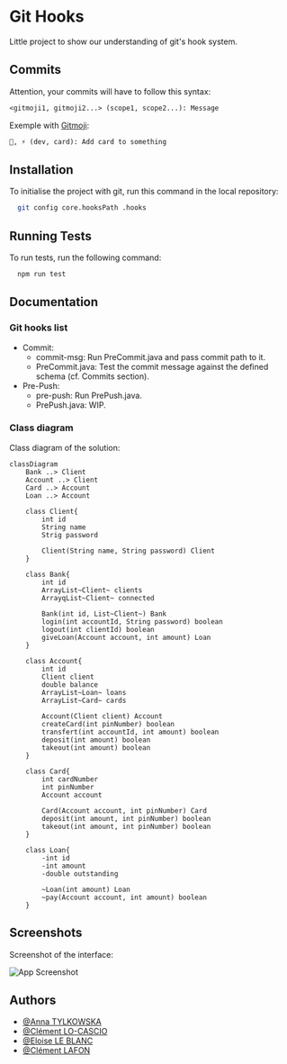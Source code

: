 
# Git Hooks

Little project to show our understanding of git's hook system.

## Commits

Attention, your commits will have to follow this syntax:

```txt
<gitmoji1, gitmoji2...> (scope1, scope2...): Message
```
Exemple with [Gitmoji](https://gitmoji.dev/):
```txt
🎨, ⚡️ (dev, card): Add card to something
```

## Installation

To initialise the project with git, run this command in the local repository:

```bash
  git config core.hooksPath .hooks
```

    
## Running Tests

To run tests, run the following command:

```bash
  npm run test
```


## Documentation

### Git hooks list
- Commit: 
  - commit-msg: Run PreCommit.java and pass commit path to it.
  - PreCommit.java: Test the commit message against the defined schema (cf. Commits section).
- Pre-Push:
  - pre-push: Run PrePush.java.
  - PrePush.java: WIP.

### Class diagram

Class diagram of the solution:

```mermaid
classDiagram
    Bank ..> Client
    Account ..> Client
    Card ..> Account
    Loan ..> Account

    class Client{
        int id
        String name
        Strig password

        Client(String name, String password) Client
    }

    class Bank{
        int id
        ArrayList~Client~ clients
        ArrayqList~Client~ connected

        Bank(int id, List~Client~) Bank
        login(int accountId, String password) boolean
        logout(int clientId) boolean
        giveLoan(Account account, int amount) Loan
    }

    class Account{
        int id
        Client client
        double balance
        ArrayList~Loan~ loans
        ArrayList~Card~ cards

        Account(Client client) Account
        createCard(int pinNumber) boolean
        transfert(int accountId, int amount) boolean
        deposit(int amount) boolean
        takeout(int amount) boolean
    }

    class Card{
        int cardNumber
        int pinNumber
        Account account

        Card(Account account, int pinNumber) Card
        deposit(int amount, int pinNumber) boolean
        takeout(int amount, int pinNumber) boolean
    }

    class Loan{
        -int id
        -int amount
        -double outstanding

        ~Loan(int amount) Loan
        ~pay(Account account, int amount) boolean
    }
```

## Screenshots
Screenshot of the interface:

![App Screenshot](https://via.placeholder.com/468x300?text=App+Screenshot+Here)


## Authors

- [@Anna TYLKOWSKA](https://www.github.com/annaty)
- [@Clément LO-CASCIO](https://www.github.com/ClemLcs)
- [@Eloise LE BLANC](https://www.github.com/eloiseLBC)
- [@Clément LAFON](https://www.github.com/L-Clem)

